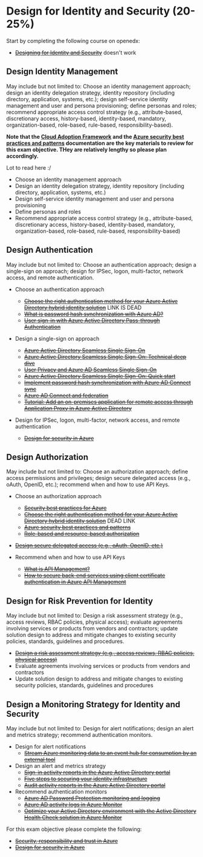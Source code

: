 # Design for Identity and Security (20-25%)

Start by completing the following course on openedx:

* ~~[Designing for Identity and Security](https://openedx.microsoft.com/courses/course-v1:Microsoft+AZ-301.1+2019_T1/course/)~~
  doesn't work

## Design Identity Management

May include but not limited to: Choose an identity management approach; design an identity delegation strategy, identity repository (including directory, application, systems, etc.); design self-service identity management and user and persona provisioning; define personas and roles; recommend appropriate access control strategy (e.g., attribute-based, discretionary access, history-based, identity-based, mandatory, organization-based, role-based, rule-based, responsibility-based).

**Note that the [Cloud Adoption Framework](https://docs.microsoft.com/en-us/azure/architecture/cloud-adoption/overview) and the [Azure security best practices and patterns](https://docs.microsoft.com/en-us/azure/security/security-best-practices-and-patterns) documentation are the key materials to review for this exam objective. THey are relatively lengthy so please plan accordingly.**

Lot to read here :/

* Choose an identity management approach
* Design an identity delegation strategy, identity repository (including directory, application, systems, etc.)
* Design self-service identity management and user and persona provisioning
* Define personas and roles
* Recommend appropriate access control strategy (e.g., attribute-based, discretionary access, history-based, identity-based, mandatory, organization-based, role-based, rule-based, responsibility-based)

## Design Authentication

May include but not limited to: Choose an authentication approach; design a single-sign on approach; design for IPSec, logon, multi-factor, network access, and remote authentication.

* Choose an authentication approach

  * ~~[Choose the right authentication method for your Azure Active Directory hybrid identity solution](https://docs.microsoft.com/en-us/azure/security/azure-ad-choose-authn)~~ LINK IS DEAD
  * ~~[What is password hash synchronization with Azure AD?](https://docs.microsoft.com/en-us/azure/active-directory/hybrid/whatis-phs)~~
  * ~~[User sign-in with Azure Active Directory Pass-through Authentication](https://docs.microsoft.com/en-us/azure/active-directory/hybrid/how-to-connect-pta)~~

* Design a single-sign on approach

  * ~~[Azure Active Directory Seamless Single Sign-On](https://docs.microsoft.com/en-us/azure/active-directory/hybrid/how-to-connect-sso)~~
  * ~~[Azure Active Directory Seamless Single Sign-On: Technical deep dive](https://docs.microsoft.com/en-us/azure/active-directory/hybrid/how-to-connect-sso-how-it-works )~~
  * ~~[User Privacy and Azure AD Seamless Single Sign-On](https://docs.microsoft.com/en-us/azure/active-directory/hybrid/how-to-connect-sso-user-privacy )~~
  * ~~[Azure Active Directory Seamless Single Sign-On: Quick start](https://docs.microsoft.com/en-us/azure/active-directory/hybrid/how-to-connect-sso-quick-start)~~
  * ~~[Implement password hash synchronization with Azure AD Connect sync](https://docs.microsoft.com/en-us/azure/active-directory/hybrid/how-to-connect-password-hash-synchronization)~~
  * ~~[Azure AD Connect and federation](https://docs.microsoft.com/en-us/azure/active-directory/hybrid/how-to-connect-fed-whatis)~~
  * ~~[Tutorial: Add an on-premises application for remote access through Application Proxy in Azure Active Directory](https://docs.microsoft.com/en-us/azure/active-directory/manage-apps/application-proxy-add-on-premises-application)~~

* Design for IPSec, logon, multi-factor, network access, and remote authentication
  * ~~[Design for security in Azure](https://docs.microsoft.com/en-us/learn/modules/design-for-security-in-azure/)~~

## Design Authorization

May include but not limited to: Choose an authorization approach; define access permissions and privileges; design secure delegated access (e.g., oAuth, OpenID, etc.); recommend when and how to use API Keys.

* Choose an authorization approach

  * ~~[Security best practices for Azure](https://azure.microsoft.com/mediahandler/files/resourcefiles/security-best-practices-for-azure-solutions/Azure%20Security%20Best%20Practices.pdf)~~
  * ~~[Choose the right authentication method for your Azure Active Directory hybrid identity solution](https://docs.microsoft.com/en-us/azure/security/azure-ad-choose-authn )~~ DEAD LINK
  * ~~[Azure security best practices and patterns](https://docs.microsoft.com/en-us/azure/security/security-best-practices-and-patterns)~~
  * ~~[Role-based and resource-based authorization](https://docs.microsoft.com/en-us/azure/architecture/multitenant-identity/authorize )~~

* ~~[Design secure delegated access (e.g., oAuth, OpenID, etc.)](https://docs.microsoft.com/en-us/azure/security/azure-security-threat-modeling-tool-authorization#principle-least-privilege)~~
* Recommend when and how to use API Keys
  * ~~[What is API Management?](https://docs.microsoft.com/en-us/azure/api-management/api-management-key-concepts)~~
  * ~~[How to secure back-end services using client certificate authentication in Azure API Management](https://docs.microsoft.com/en-us/azure/api-management/api-management-howto-mutual-certificates )~~

## Design for Risk Prevention for Identity

May include but not limited to: Design a risk assessment strategy (e.g., access reviews, RBAC policies, physical access); evaluate agreements involving services or products from vendors and contractors; update solution design to address and mitigate changes to existing security policies, standards, guidelines and procedures.

* ~~[Design a risk assessment strategy (e.g., access reviews, RBAC policies, physical access)](https://docs.microsoft.com/en-us/azure/architecture/reference-architectures/identity/)~~
* Evaluate agreements involving services or products from vendors and contractors
* Update solution design to address and mitigate changes to existing security policies, standards, guidelines and procedures

## Design a Monitoring Strategy for Identity and Security

May include but not limited to: Design for alert notifications; design an alert and metrics strategy; recommend authentication monitors.

* Design for alert notifications
  * ~~[Stream Azure monitoring data to an event hub for consumption by an external tool](https://docs.microsoft.com/en-us/azure/azure-monitor/platform/stream-monitoring-data-event-hubs)~~
* Design an alert and metrics strategy
  * ~~[Sign-in activity reports in the Azure Active Directory portal](https://docs.microsoft.com/en-us/azure/active-directory/reports-monitoring/concept-sign-ins)~~
  * ~~[Five steps to securing your identity infrastructure](https://docs.microsoft.com/en-us/azure/security/azure-ad-secure-steps)~~
  * ~~[Audit activity reports in the Azure Active Directory portal](https://docs.microsoft.com/en-us/azure/active-directory/reports-monitoring/concept-audit-logs)~~
* Recommend authentication monitors
  * ~~[Azure AD Password Protection monitoring and logging](https://docs.microsoft.com/en-us/azure/active-directory/authentication/howto-password-ban-bad-on-premises-monitor)~~
  * ~~[Azure AD activity logs in Azure Monitor](https://docs.microsoft.com/en-us/azure/active-directory/reports-monitoring/concept-activity-logs-azure-monitor)~~
  * ~~[Optimize your Active Directory environment with the Active Directory Health Check solution in Azure Monitor](https://docs.microsoft.com/en-us/azure/azure-monitor/insights/ad-assessment)~~

For this exam objective please complete the following:

* ~~[Security, responsibility and trust in Azure](https://docs.microsoft.com/en-us/learn/modules/intro-to-security-in-azure/)~~
* ~~[Design for security in Azure](https://docs.microsoft.com/en-us/learn/modules/design-for-security-in-azure/)~~
